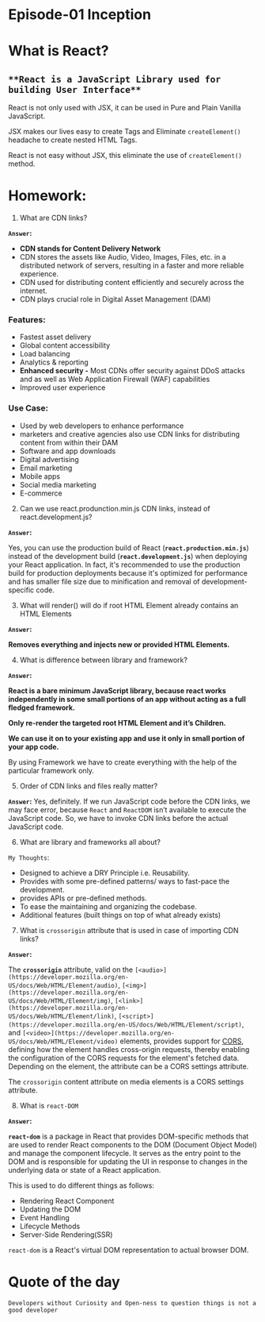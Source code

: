 # Episode-01 Inception

# What is React?

## `**React is a JavaScript Library used for building User Interface**`

React is not only used with JSX, it can be used in Pure and Plain Vanilla JavaScript.

JSX makes our lives easy to create Tags and Eliminate `createElement()` headache to create nested HTML Tags.

React is not easy without JSX, this eliminate the use of `createElement()` method.

# Homework:

1. What are CDN links?

**`Answer`:** 

- **CDN stands for Content Delivery Network**
- CDN stores the assets like Audio, Video, Images, Files, etc. in a distributed network of servers, resulting in a faster and more reliable experience.
- CDN used for distributing content efficiently and securely across the internet.
- CDN plays crucial role in Digital Asset Management (DAM)

### **Features:**

- Fastest asset delivery
- Global content accessibility
- Load balancing
- Analytics & reporting
- **Enhanced security -** Most CDNs offer security against DDoS attacks and as well as Web Application Firewall (WAF) capabilities
- Improved user experience

### **Use Case:**

- Used by web developers to enhance performance
- marketers and creative agencies also use CDN links for distributing content from within their DAM
- Software and app downloads
- Digital advertising
- Email marketing
- Mobile apps
- Social media marketing
- E-commerce

2. Can we use react.produnction.min.js CDN links, instead of react.development.js?

**`Answer`:** 

Yes, you can use the production build of React (**`react.production.min.js`**) instead of the development build (**`react.development.js`**) when deploying your React application. In fact, it's recommended to use the production build for production deployments because it's optimized for performance and has smaller file size due to minification and removal of development-specific code.

3. What will render() will do if root HTML Element already contains an HTML Elements

**`Answer`:** 

**Removes everything and injects new or provided HTML Elements.**

4. What is difference between library and framework?

**`Answer`:** 

**React is a bare minimum JavaScript library, because react works independently in some small portions of an app without acting as a full fledged framework.**

**Only re-render the targeted root HTML Element and it’s Children.**

**We can use it on to your existing app and use it only in small portion of your app code.**

By using Framework we have to create everything with the help of the particular framework only.

5. Order of CDN links and files really matter?

**`Answer`:**  Yes, definitely. If we run JavaScript code before the CDN links, we may face error, because `React` and `ReactDOM` isn’t available to execute the JavaScript code. So, we have to invoke CDN links before the actual JavaScript code.

6. What are library and frameworks all about?

`My Thoughts`:

- Designed to achieve a DRY Principle i.e. Reusability.
- Provides with some pre-defined patterns/ ways to fast-pace the development.
- provides APIs or pre-defined methods.
- To ease the maintaining and organizing the codebase.
- Additional features (built things on top of what already exists)

7. What is `crossorigin` attribute that is used in case of importing CDN links?

**`Answer`:** 

The **`crossorigin`** attribute, valid on the `[<audio>](https://developer.mozilla.org/en-US/docs/Web/HTML/Element/audio)`, `[<img>](https://developer.mozilla.org/en-US/docs/Web/HTML/Element/img)`, `[<link>](https://developer.mozilla.org/en-US/docs/Web/HTML/Element/link)`, `[<script>](https://developer.mozilla.org/en-US/docs/Web/HTML/Element/script)`, and `[<video>](https://developer.mozilla.org/en-US/docs/Web/HTML/Element/video)` elements, provides support for [CORS](https://developer.mozilla.org/en-US/docs/Web/HTTP/CORS), defining how the element handles cross-origin requests, thereby enabling the configuration of the CORS requests for the element's fetched data. Depending on the element, the attribute can be a CORS settings attribute.

The `crossorigin` content attribute on media elements is a CORS settings attribute.

8. What is `react-DOM`

**`Answer`:** 

**`react-dom`** is a package in React that provides DOM-specific methods that are used to render React components to the DOM (Document Object Model) and manage the component lifecycle. It serves as the entry point to the DOM and is responsible for updating the UI in response to changes in the underlying data or state of a React application.

This is used to do different things as follows:

- Rendering React Component
- Updating the DOM
- Event Handling
- Lifecycle Methods
- Server-Side Rendering(SSR)

`react-dom` is a React's virtual DOM representation to actual browser DOM.

# Quote of the day

`Developers without Curiosity and Open-ness to question things is not a good developer`
